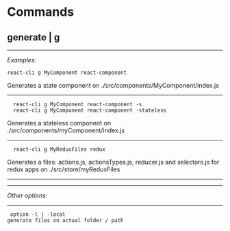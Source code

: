

**Commands**
=======

generate | g
-------


----------


*Examples:*

    react-cli g MyComponent react-component  

  Generates a state component on ./src/components/MyComponent/index.js




----------


      react-cli g MyComponent react-component -s
      react-cli g MyComponent react-component -stateless   

  Generates a stateless component on ./src/components/myComponent/index.js


----------


      react-cli g MyReduxFiles redux

Generates a files: actions.js, actionsTypes.js, reducer.js and selectors.js for redux apps on ./src/store/myReduxFiles


----------


----------


*Other options:*


----------


     option -l | -local
    generate files on actual folder / path
